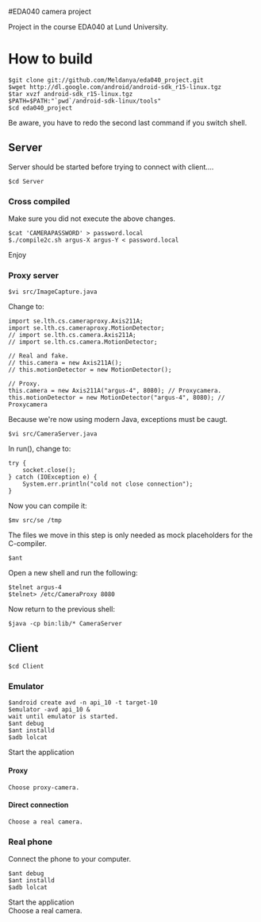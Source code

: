 #EDA040 camera project
 
Project in the course EDA040 at Lund University.


# How to build
	$git clone git://github.com/Meldanya/eda040_project.git
	$wget http://dl.google.com/android/android-sdk_r15-linux.tgz
	$tar xvzf android-sdk_r15-linux.tgz
	$PATH=$PATH:"`pwd`/android-sdk-linux/tools"
	$cd eda040_project

Be aware, you have to redo the second last command if you switch shell.
## Server
Server should be started before trying to connect with client....

	$cd Server

### Cross compiled
Make sure you did not execute the above changes.

	$cat 'CAMERAPASSWORD' > password.local
	$./compile2c.sh argus-X argus-Y < password.local

Enjoy

### Proxy server
	$vi src/ImageCapture.java

Change to:

	import se.lth.cs.cameraproxy.Axis211A;
	import se.lth.cs.cameraproxy.MotionDetector;
	// import se.lth.cs.camera.Axis211A;
	// import se.lth.cs.camera.MotionDetector;

	// Real and fake.
	// this.camera = new Axis211A(); 
	// this.motionDetector = new MotionDetector();

	// Proxy.
	this.camera = new Axis211A("argus-4", 8080); // Proxycamera.
	this.motionDetector = new MotionDetector("argus-4", 8080); // Proxycamera

Because we're now using modern Java, exceptions must be caugt.

	$vi src/CameraServer.java

In run(), change to:

	try {
		socket.close();
	} catch (IOException e) {
		System.err.println("cold not close connection");
	}	

Now you can compile it:

	$mv src/se /tmp

The files we move in this step is only needed as mock placeholders for
the C-compiler.

	$ant

Open a new shell and run the following:

	$telnet argus-4
	$telnet> /etc/CameraProxy 8080

Now return to the previous shell:

	$java -cp bin:lib/* CameraServer

## Client
	$cd Client
### Emulator
	$android create avd -n api_10 -t target-10
	$emulator -avd api_10 &
	wait until emulator is started.
	$ant debug
	$ant installd
	$adb lolcat

Start the application	
#### Proxy
	Choose proxy-camera.
#### Direct connection
	Choose a real camera.
	
### Real phone
Connect the phone to your computer.

	$ant debug
	$ant installd
	$adb lolcat

Start the application	
Choose a real camera.

